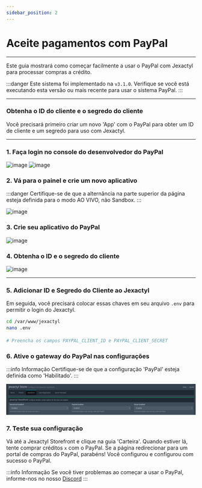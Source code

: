 ```yaml
---
sidebar_position: 2
---
```


# Aceite pagamentos com PayPal

***

Este guia mostrará como começar facilmente a usar o PayPal com Jexactyl
para processar compras a crédito.

:::danger
Este sistema foi implementado na `v3.1.0`. Verifique se você está executando esta versão
ou mais recente para usar o sistema PayPal.
:::

***

### Obtenha o ID do cliente e o segredo do cliente

Você precisará primeiro criar um novo 'App' com o PayPal para obter um ID de cliente e um segredo
para uso com Jexactyl.

***

### 1. Faça login no console do desenvolvedor do PayPal
![image](https://www.knowband.com/blog/wp-content/uploads/2019/02/Paypal-login-PayPal-client-Id.png)
![image](https://www.knowband.com/blog/wp-content/uploads/2019/02/2.gif)

### 2. Vá para o painel e crie um novo aplicativo
:::danger
Certifique-se de que a alternância na parte superior da página esteja definida para o modo AO VIVO, não Sandbox.
:::

![image](https://www.knowband.com/blog/wp-content/uploads/2019/02/5.png)

### 3. Crie seu aplicativo do PayPal
![image](https://www.knowband.com/blog/wp-content/uploads/2019/02/6.png)

### 4. Obtenha o ID e o segredo do cliente
![image](https://www.knowband.com/blog/wp-content/uploads/2019/02/2021-04-21.gif)

***

### 5. Adicionar ID e Segredo do Cliente ao Jexactyl
Em seguida, você precisará colocar essas chaves em seu arquivo `.env` para permitir o login do Jexactyl.

```bash
cd /var/www/jexactyl
nano .env

# Preencha os campos PAYPAL_CLIENT_ID e PAYPAL_CLIENT_SECRET
```

### 6. Ative o gateway do PayPal nas configurações

:::info Informação
Certifique-se de que a configuração 'PayPal' esteja definida como 'Habilitado'.
:::

![image](../../img/store_admin.png)

### 7. Teste sua configuração

Vá até a Jexactyl Storefront e clique na guia 'Carteira'. Quando estiver lá, tente comprar créditos `x` com o PayPal.
Se a página redirecionar para um portal de compras do PayPal, parabéns! Você configurou e configurou com sucesso o PayPal.

:::info Informação
Se você tiver problemas ao começar a usar o PayPal, informe-nos no nosso [Discord](https://discord.gg/8r7n7mU33R)
:::
